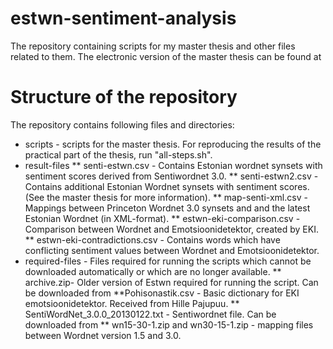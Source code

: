 # estwn-sentiment-analysis
The repository containing scripts for my master thesis and other files related to them.
The electronic version of the master thesis can be found at 
# Structure of the repository
The repository contains following files and directories:
* scripts - scripts for the master thesis. For reproducing the results of the practical part of the thesis, run "all-steps.sh".
* result-files
** senti-estwn.csv - Contains Estonian wordnet synsets with sentiment scores derived from Sentiwordnet 3.0.
** senti-estwn2.csv - Contains additional Estonian Wordnet synsets with sentiment scores. (See the master thesis for more information).
** map-senti-xml.csv - Mappings between Princeton Wordnet 3.0 synsets and and the latest Estonian Wordnet (in XML-format).
** estwn-eki-comparison.csv - Comparison between Wordnet and Emotsioonidetektor, created by EKI.
** estwn-eki-contradictions.csv - Contains words which have conflicting sentiment values between Wordnet and Emotsioonidetektor.
* required-files - Files required for running the scripts which cannot be downloaded automatically or which are no longer available.
** archive.zip- Older version of Estwn required for running the script. Can be downloaded from
**Pohisonastik.csv - Basic dictionary for EKI emotsioonidetektor. Received from Hille Pajupuu.
** SentiWordNet_3.0.0_20130122.txt - Sentiwordnet file. Can be downloaded from
** wn15-30-1.zip and wn30-15-1.zip - mapping files between Wordnet version 1.5 and 3.0.
